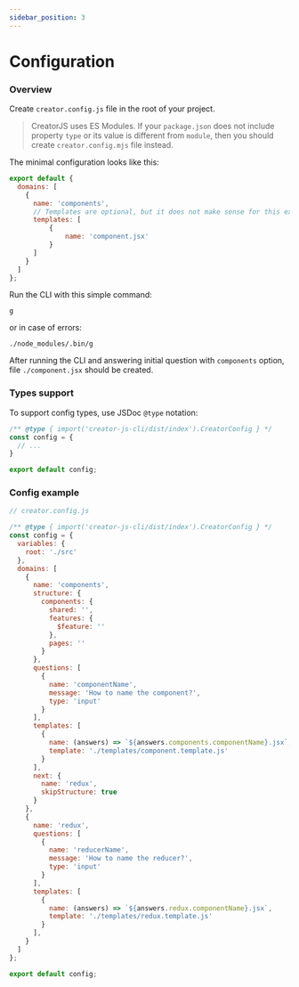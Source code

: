 ```yaml
---
sidebar_position: 3
---
```


# Configuration

### Overview

Create `creator.config.js` file in the root of your project.
> CreatorJS uses ES Modules. If your `package.json` does not include property `type` or its value is different from `module`, then you should create `creator.config.mjs` file instead.

The minimal configuration looks like this:

```js
export default {
  domains: [
    {
      name: 'components',
      // Templates are optional, but it does not make sense for this example
      templates: [
          {
              name: 'component.jsx'
          }
      ]
    }
  ]
};
```

Run the CLI with this simple command:
```shell
g
```
or in case of errors:
```shell
./node_modules/.bin/g
```

After running the CLI and answering initial question with `components` option, file `./component.jsx` should be created.

### Types support 

To support config types, use JSDoc `@type` notation:

```js
/** @type { import('creator-js-cli/dist/index').CreatorConfig } */
const config = {
  // ...
}

export default config;
```

### Config example

```js
// creator.config.js

/** @type { import('creator-js-cli/dist/index').CreatorConfig } */
const config = {
  variables: {
    root: './src'
  },
  domains: [
    {
      name: 'components',
      structure: {
        components: {
          shared: '',
          features: {
            $feature: ''
          },
          pages: ''
        }
      },
      questions: [
        {
          name: 'componentName',
          message: 'How to name the component?',
          type: 'input'
        }
      ],
      templates: [
        {
          name: (answers) => `${answers.components.componentName}.jsx`,
          template: './templates/component.template.js'
        }
      ],
      next: {
        name: 'redux',
        skipStructure: true
      }
    },
    {
      name: 'redux',
      questions: [
        {
          name: 'reducerName',
          message: 'How to name the reducer?',
          type: 'input'
        }
      ],
      templates: [
        {
          name: (answers) => `${answers.redux.componentName}.jsx`,
          template: './templates/redux.template.js'
        }
      ],
    }
  ]
};

export default config;
```
